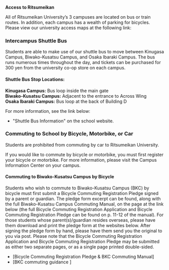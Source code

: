 **Access to Ritsumeikan**


All of Ritsumeikan University’s 3 campuses are located on bus or train routes. In addition, each campus has a wealth of parking for bicycles. Please view our university access maps at the following link:


### Intercampus Shuttle Bus

Students are able to make use of our shuttle bus to move between Kinugasa Campus, Biwako-Kusatsu Campus, and Osaka Ibaraki Campus. The bus runs numerous times throughout the day, and tickets can be purchased for 300 yen from the university co-op store on each campus.

#### Shuttle Bus Stop Locations:

**Kinugasa Campus:** Bus loop inside the main gate  
**Biwako-Kusatsu Campus:** Adjacent to the entrance to Across Wing  
**Osaka Ibaraki Campus:** Bus loop at the back of Building D

For more information, see the link below:

  * "Shuttle Bus Information" on the school website.

### Commuting to School by Bicycle, Motorbike, or Car

Students are prohibited from commuting by car to Ritsumeikan University.

If you would like to commute by bicycle or motorbike, you must first register your bicycle or motorbike. For more information, please visit the Campus Information Center on your
campus.  

#### Commuting to Biwako-Kusatsu Campus by Bicycle

Students who wish to commute to Biwako-Kusatsu Campus (BKC) by bicycle must first submit a Bicycle Commuting Registration Pledge signed by a parent or guardian. The pledge form excerpt can be found, along with the full Biwako-Kusatsu Campus Commuting Manual, on the page at the link below (the full Bicycle Commuting Registration Application and Bicycle Commuting Registration Pledge can be found on p. 11-12 of the manual). 
For those students whose parent(s)/guardian resides overseas, please have them download and print the pledge form at the websites below. After signing the pledge form by hand, please have them send you the original to you via post. Please note that the Bicycle Commuting Registration Application and Bicycle Commuting Registration Pledge may be submitted as either two separate pages, or as a single page printed double-sided.  

  * [Bicycle Commuting Registration Pledge & BKC Commuting Manual]
  * [BKC commuting guidance ]


